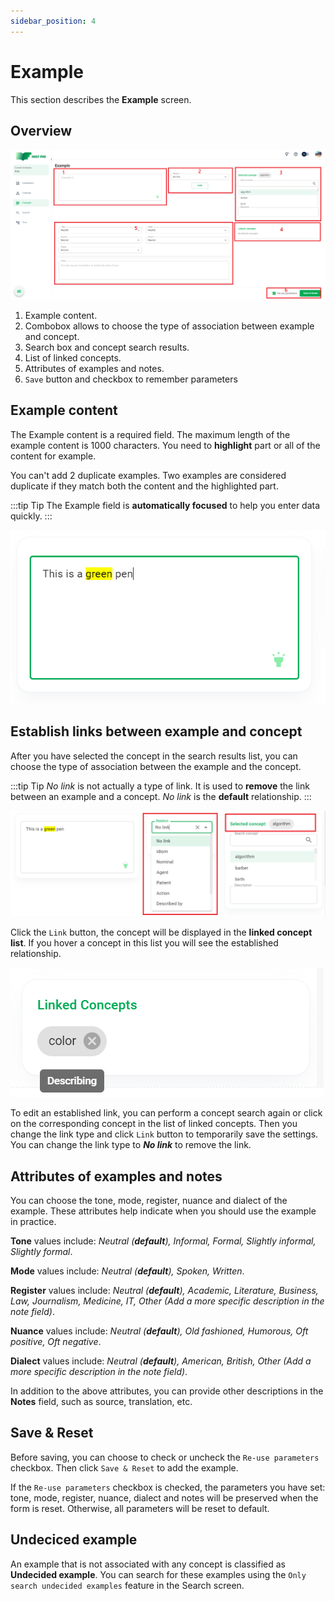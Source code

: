 ```yaml
---
sidebar_position: 4
---
```


# Example

This section describes the **Example** screen.

## Overview

![Example screen](./img/examplePage.png)

1. Example content.
2. Combobox allows to choose the type of association between example and concept.
3. Search box and concept search results.
4. List of linked concepts.
5. Attributes of examples and notes.
6. ```Save``` button and checkbox to remember parameters

## Example content

The Example content is a required field. The maximum length of the example content is 1000 characters. You need to **highlight** part or all of the content for example. 

You can't add 2 duplicate examples. Two examples are considered duplicate if they match both the content and the highlighted part.

:::tip Tip
The Example field is **automatically focused** to help you enter data quickly.
:::

![Example field](./img/exampleField.png)

## Establish links between example and concept

After you have selected the concept in the search results list, you can choose the type of association between the example and the concept.

:::tip Tip
*No link* is not actually a type of link. It is used to **remove** the link between an example and a concept. *No link* is the **default** relationship.
:::

![Establish link](./img/establishLink.png)

Click the ```Link``` button, the concept will be displayed in the **linked concept list**. If you hover a concept in this list you will see the established relationship.

![List linked concept](./img/listLinkedConcept.png)

To edit an established link, you can perform a concept search again or click on the corresponding concept in the list of linked concepts. Then you change the link type and click ```Link``` button to temporarily save the settings. You can change the link type to ***No link*** to remove the link.

## Attributes of examples and notes

You can choose the tone, mode, register, nuance and dialect of the example. These attributes help indicate when you should use the example in practice.

**Tone** values include: *Neutral (**default**), Informal, Formal, Slightly informal, Slightly formal*.

**Mode** values include: *Neutral (**default**), Spoken, Written*.

**Register** values include: *Neutral (**default**), Academic, Literature, Business, Law, Journalism, Medicine, IT, Other (Add a more specific description in the note field)*.

**Nuance** values include: *Neutral (**default**), Old fashioned, Humorous, Oft positive, Oft negative*.

**Dialect** values include: *Neutral (**default**), American, British, Other (Add a more specific description in the note field)*.

In addition to the above attributes, you can provide other descriptions in the **Notes** field, such as source, translation, etc.

## Save & Reset

Before saving, you can choose to check or uncheck the ```Re-use parameters``` checkbox. Then click ```Save & Reset``` to add the example.

If the ```Re-use parameters``` checkbox is checked, the parameters you have set: tone, mode, register, nuance, dialect and notes will be preserved when the form is reset. Otherwise, all parameters will be reset to default.

## Undeciced example

An example that is not associated with any concept is classified as **Undecided example**. You can search for these examples using the ```Only search undecided examples``` feature in the Search screen.
